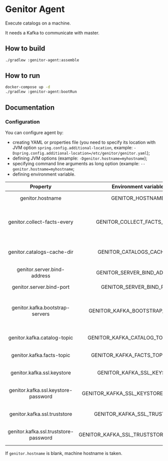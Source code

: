 # Genitor Agent

Execute catalogs on a machine.

It needs a Kafka to communicate with master.

## How to build

```bash
./gradlew :genitor-agent:assemble
```

## How to run

```bash
docker-compose up -d
./gradlew :genitor-agent:bootRun
```

## Documentation
### Configuration
You can configure agent by:
- creating YAML or properties file (you need to specify its location with JVM option `spring.config.additional-location`, example: `-Dspring.config.additional-location=/etc/genitor/genitor.yaml`);
- defining JVM options (example: `-Dgenitor.hostname=myhostname`);
- specifying command line arguments as long option (example: `--genitor.hostname=myhostname`;
- defining environment variable.

|                Property               |          Environment variable         |                   Description                  |  Default value |
|:-------------------------------------:|:-------------------------------------:|:----------------------------------------------:|:--------------:|
|            genitor.hostname           |            GENITOR_HOSTNAME           |              Hostname of this node             |        -       |
|      genitor.collect-facts-every      |      GENITOR_COLLECT_FACTS_EVERY      | Number of minutes between two facts collection |        5       |
|       genitor.catalogs-cache-dir      |       GENITOR_CATALOGS_CACHE_DIR      |       Path to directory to save catalogs       | cache/catalogs |
|      genitor.server.bind-address      |      GENITOR_SERVER_BIND_ADDRESS      |               Server bind address              |    127.0.0.1   |
|        genitor.server.bind-port       |        GENITOR_SERVER_BIND_PORT       |                Server bind port                |      2010      |
|    genitor.kafka.bootstrap-servers    |    GENITOR_KAFKA_BOOTSTRAP_SERVERS    |       Kafka servers comma-separated list       | localhost:9093 |
|      genitor.kafka.catalog-topic      |    GENITOR_KAFKA_CATALOG_TOPIC_NAME   |              Name of catalog topic             |     catalog    |
|       genitor.kafka.facts-topic       |     GENITOR_KAFKA_FACTS_TOPIC_NAME    |               Name of facts topic              |      facts     |
|       genitor.kafka.ssl.keystore      |       GENITOR_KAFKA_SSL_KEYSTORE      |             Path to Kafka keystore             |        -       |
|  genitor.kafka.ssl.keystore-password  |  GENITOR_KAFKA_SSL_KEYSTORE_PASSWORD  |           Password of Kafka keystore           |        -       |
|      genitor.kafka.ssl.truststore     |      GENITOR_KAFKA_SSL_TRUSTSTORE     |            Path to Kafka truststore            |        -       |
| genitor.kafka.ssl.truststore-password | GENITOR_KAFKA_SSL_TRUSTSTORE_PASSWORD |          Password of Kafka truststore          |        -       |

If `genitor.hostname` is blank, machine hostname is taken.
